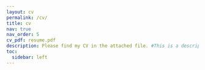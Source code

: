 ```yaml
---
layout: cv
permalink: /cv/
title: cv
nav: true
nav_order: 5
cv_pdf: resume.pdf
description: Please find my CV in the attached file. #This is a description of the page. You can modify it in '_pages/cv.md'. You can also change or remove the top pdf download button.
toc:
  sidebar: left
---
```


